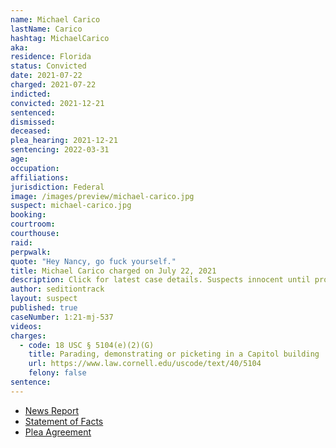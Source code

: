 ```yaml
---
name: Michael Carico
lastName: Carico
hashtag: MichaelCarico
aka:
residence: Florida
status: Convicted
date: 2021-07-22
charged: 2021-07-22
indicted:
convicted: 2021-12-21
sentenced:
dismissed:
deceased:
plea_hearing: 2021-12-21
sentencing: 2022-03-31
age:
occupation:
affiliations:
jurisdiction: Federal
image: /images/preview/michael-carico.jpg
suspect: michael-carico.jpg
booking:
courtroom:
courthouse:
raid:
perpwalk:
quote: "Hey Nancy, go fuck yourself."
title: Michael Carico charged on July 22, 2021
description: Click for latest case details. Suspects innocent until proven guilty.
author: seditiontrack
layout: suspect
published: true
caseNumber: 1:21-mj-537
videos:
charges:
  - code: 18 USC § 5104(e)(2)(G)
    title: Parading, demonstrating or picketing in a Capitol building
    url: https://www.law.cornell.edu/uscode/text/40/5104
    felony: false
sentence:
---
```


- [News Report](https://www.businessinsider.com/capitol-riot-suspect-navy-hat-camo-shirt-never-actually-served-2021-8?op=1)
- [Statement of Facts](https://www.justice.gov/usao-dc/case-multi-defendant/file/1423741/download)
- [Plea Agreement](https://storage.courtlistener.com/recap/gov.uscourts.dcd.237933/gov.uscourts.dcd.237933.27.0_1.pdf)
